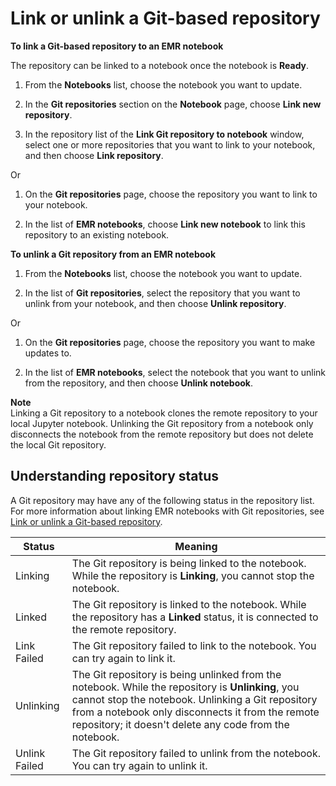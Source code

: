 # Link or unlink a Git\-based repository<a name="emr-git-repo-link"></a>

**To link a Git\-based repository to an EMR notebook**

The repository can be linked to a notebook once the notebook is **Ready**\. 

1. From the **Notebooks** list, choose the notebook you want to update\. 

1. In the **Git repositories** section on the **Notebook** page, choose **Link new repository**\.

1. In the repository list of the **Link Git repository to notebook** window, select one or more repositories that you want to link to your notebook, and then choose **Link repository**\.

Or

1. On the **Git repositories** page, choose the repository you want to link to your notebook\. 

1. In the list of **EMR notebooks**, choose **Link new notebook** to link this repository to an existing notebook\. 

**To unlink a Git repository from an EMR notebook**

1. From the **Notebooks** list, choose the notebook you want to update\. 

1. In the list of **Git repositories**, select the repository that you want to unlink from your notebook, and then choose **Unlink repository**\.

Or

1. On the **Git repositories** page, choose the repository you want to make updates to\. 

1. In the list of **EMR notebooks**, select the notebook that you want to unlink from the repository, and then choose **Unlink notebook**\.

**Note**  
Linking a Git repository to a notebook clones the remote repository to your local Jupyter notebook\. Unlinking the Git repository from a notebook only disconnects the notebook from the remote repository but does not delete the local Git repository\. 

## Understanding repository status<a name="emr-managed-notebooks-repository-status"></a>

A Git repository may have any of the following status in the repository list\. For more information about linking EMR notebooks with Git repositories, see [Link or unlink a Git\-based repository](#emr-git-repo-link)\.


| Status | Meaning | 
| --- | --- | 
|  Linking  |  The Git repository is being linked to the notebook\. While the repository is **Linking**, you cannot stop the notebook\.  | 
|  Linked  |  The Git repository is linked to the notebook\. While the repository has a **Linked** status, it is connected to the remote repository\.  | 
|  Link Failed  |  The Git repository failed to link to the notebook\. You can try again to link it\.  | 
|  Unlinking  |  The Git repository is being unlinked from the notebook\. While the repository is **Unlinking**, you cannot stop the notebook\. Unlinking a Git repository from a notebook only disconnects it from the remote repository; it doesn't delete any code from the notebook\.  | 
|  Unlink Failed  |  The Git repository failed to unlink from the notebook\. You can try again to unlink it\.  | 